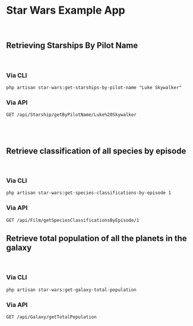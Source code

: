 # Star Wars Example App
<br>
  
## Retrieving Starships By Pilot Name
<br>

### Via CLI
```
php artisan star-wars:get-starships-by-pilot-name "Luke Skywalker"
```

### Via API
```
GET /api/Starship/getByPilotName/Luke%20Skywalker
```
<br>
<br>

## Retrieve classification of all species by episode
<br>

### Via CLI
```
php artisan star-wars:get-species-classifications-by-episode 1
```

### Via API
```
GET /api/Film/getSpeciesClassificationsByEpisode/1
```

## Retrieve total population of all the planets in the galaxy
<br>

### Via CLI
```
php artisan star-wars:get-galaxy-total-population
```

### Via API
```
GET /api/Galaxy/getTotalPopulation
```